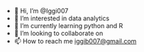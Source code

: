 - 👋 Hi, I’m @Iggi007
- 👀 I’m interested in data analytics
- 🌱 I’m currently learning python and R
- 💞️ I’m looking to collaborate on
- 📫 How to reach me iggib007@gmail.com

<!---
Iggi007/Iggi007 is a ✨ special ✨ repository because its `README.md` (this file) appears on your GitHub profile.
You can click the Preview link to take a look at your changes.
--->
